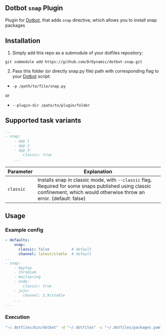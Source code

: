 [dotbot_repo]: https://github.com/anishathalye/dotbot

## Dotbot ```snap``` Plugin

Plugin for [Dotbot][dotbot_repo], that adds ```snap``` directive, which allows you to install snap packages 

## Installation

1. Simply add this repo as a submodule of your dotfiles repository:
```
git submodule add https://github.com/DrDynamic/dotbot-snap.git
```

2. Pass this folder (or directly snap.py file) path with corresponding flag to your [Dotbot][dotbot_repo] script:
  - ```-p /path/to/file/snap.py```

  or

 - ```--plugin-dir /pato/to/plugin/folder```

## Supported task variants
```yaml
...
- snap: 
    - app 1
    - app 2
    - app 3:
        classic: true
    ...
```

| Parameter | Explanation |
| --- | --- |
| `classic` | Installs snap in classic mode, with `--classic` flag. Required for some snaps published using classic confinement, which would otherwise throw an error. (default: false) |

## Usage

### Example config
```yaml
- defaults:
    snap:
      classic: false          # default
      channel: latest/stable  # default
...
- snap:
    - bpytop
    - chromium
    - mailspring
    - node:
        classic: true
    - juju:
        channel: 2.9/stable
    ...
...
```

### Execution
```bash
"~/.dotfiles/bin/dotbot" -d "~/.dotfiles" -c "~/.dotfiles/packages.yaml" -p "~/.dotfiles/plugins/dotbot-snap/snap.py"
```
